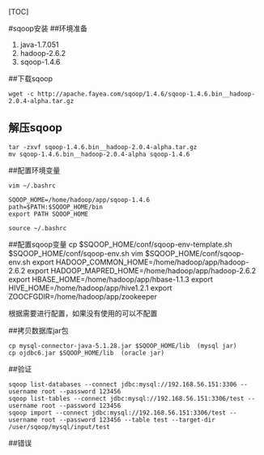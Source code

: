 [TOC]

#sqoop安装
##环境准备
1. java-1.7.051  
2. hadoop-2.6.2  
3. sqoop-1.4.6

##下载sqoop

	wget -c http://apache.fayea.com/sqoop/1.4.6/sqoop-1.4.6.bin__hadoop-2.0.4-alpha.tar.gz

## 解压sqoop

	tar -zxvf sqoop-1.4.6.bin__hadoop-2.0.4-alpha.tar.gz
	mv sqoop-1.4.6.bin__hadoop-2.0.4-alpha sqoop-1.4.6

##配置环境变量

	vim ~/.bashrc

	SQOOP_HOME=/home/hadoop/app/sqoop-1.4.6
	path=$PATH:$SQOOP_HOME/bin
	export PATH SQOOP_HOME

	source ~/.bashrc
##配置sqoop变量
	cp $SQOOP_HOME/conf/sqoop-env-template.sh $SQOOP_HOME/conf/sqoop-env.sh
	vim $SQOOP_HOME/conf/sqoop-env.sh
	export HADOOP_COMMON_HOME=/home/hadoop/app/hadoop-2.6.2 
	export HADOOP_MAPRED_HOME=/home/hadoop/app/hadoop-2.6.2 
	export HBASE_HOME=/home/hadoop/app/hbase-1.1.3
	export HIVE_HOME=/home/hadoop/app/hive1.2.1 
	export ZOOCFGDIR=/home/hadoop/app/zookeeper

根据需要进行配置，如果没有使用的可以不配置

##拷贝数据库jar包

	cp mysql-connector-java-5.1.28.jar $SQOOP_HOME/lib  (mysql jar)
	cp ojdbc6.jar $SQOOP_HOME/lib  (oracle jar)

##验证

	sqoop list-databases --connect jdbc:mysql://192.168.56.151:3306 --username root --password 123456
	sqoop list-tables --connect jdbc:mysql://192.168.56.151:3306/test --username root --password 123456
	sqoop import --connect jdbc:mysql://192.168.56.151:3306/test --username root --password 123456 --table test --target-dir /user/sqoop/mysql/input/test


##错误

